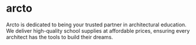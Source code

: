 # arcto
Arcto is dedicated to being your trusted partner in architectural education. We deliver high-quality school supplies at affordable prices, ensuring every architect has the tools to build their dreams.

